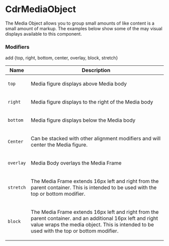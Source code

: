 # <span class="display-name">CdrMediaObject</span>

The Media Object allows you to group small amounts of like content is a small amount of markup. The examples below show some of the may visual displays available to this component.

### <span class="modifiers">Modifiers</span>
add 
{top, right, bottom, center, overlay, block, stretch}
<table class="table-0-31">
<thead class="tableHead-0-32">
<tr>
<th class="cellHeading-0-34">Name</th>
<th class="cellHeading-0-34 cellDesc-0-35">Description</th>
</tr>
</thead>
<tbody>
<tr>
<td class="cell-0-33"><span class="name-0-42"><code class="code-0-44">top</code></span></td>
<td class="cell-0-33 cellDesc-0-35">
<div><p class="p-0-55 para-0-47">Media figure displays above Media body</p></div>
</td>
</tr>
<tr>
<td class="cell-0-33"><span class="name-0-42"><code class="code-0-44">right</code></span></td>
<td class="cell-0-33 cellDesc-0-35">
<div><p class="p-0-55 para-0-47">Media figure displays to the right of the Media body</p></div>
</td>
</tr>
<tr>
<td class="cell-0-33"><span class="name-0-42"><code class="code-0-44">bottom</code></span></td>
<td class="cell-0-33 cellDesc-0-35">
<div><p class="p-0-55 para-0-47">Media figure displays below the Media body</p></div>
</td>
</tr>
<tr>
<td class="cell-0-33"><span class="name-0-42"><code class="code-0-44">Center</code></span></td>
<td class="cell-0-33 cellDesc-0-35">
<div><p class="p-0-55 para-0-47">Can be stacked with other alignment modifiers and will center the Media figure.</p></div>
</td>
</tr>
<tr>
<td class="cell-0-33"><span class="name-0-42"><code class="code-0-44">overlay</code></span></td>
<td class="cell-0-33 cellDesc-0-35">
<div><p class="p-0-55 para-0-47">Media Body overlays the Media Frame</p></div>
</td>
</tr>
<tr>
<td class="cell-0-33"><span class="name-0-42"><code class="code-0-44">stretch</code></span></td>
<td class="cell-0-33 cellDesc-0-35">
<div><p class="p-0-55 para-0-47">The Media Frame extends 16px left and right from the parent container. This is intended to be used with the top or bottom modifier.</p></div>
</td>
</tr>
<tr>
<td class="cell-0-33"><span class="name-0-42"><code class="code-0-44">block</code></span></td>
<td class="cell-0-33 cellDesc-0-35">
<div><p class="p-0-55 para-0-47">The Media Frame extends 16px left and right from the parent container. and an additional 16px left and right value wraps the media object. This is intended to be used with the top or bottom modifier.</p></div>
</td>
</tr>
</tbody>
</table>
